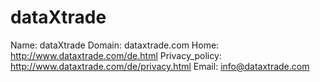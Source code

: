 
# dataXtrade

Name: dataXtrade
Domain: dataxtrade.com
Home: http://www.dataxtrade.com/de.html
Privacy_policy: http://www.dataxtrade.com/de/privacy.html
Email: info@dataxtrade.com
